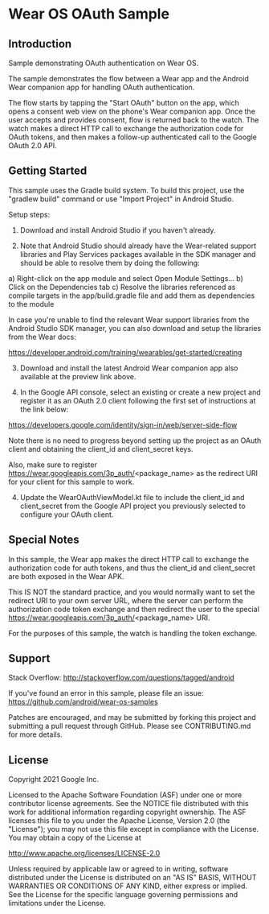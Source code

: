 Wear OS OAuth Sample
===================================

Introduction
------------

Sample demonstrating OAuth authentication on Wear OS.

The sample demonstrates the flow between a Wear app and the Android Wear
companion app for handling OAuth authentication.

The flow starts by tapping the "Start OAuth" button on the app,
which opens a consent web view on the phone's Wear companion app. Once
the user accepts and provides consent, flow is returned back to the
watch. The watch makes a direct HTTP call to exchange the
authorization code for OAuth tokens, and then makes a follow-up
authenticated call to the Google OAuth 2.0 API.

Getting Started
---------------

This sample uses the Gradle build system. To build this project, use the
"gradlew build" command or use "Import Project" in Android Studio.

Setup steps:

1) Download and install Android Studio if you haven't already.

2) Note that Android Studio should already have the Wear-related
support libraries and Play Services packages available in the SDK manager
and should be able to resolve them by doing the following:

a) Right-click on the app module and select Open Module Settings...
b) Click on the Dependencies tab
c) Resolve the libraries referenced as compile targets in the
app/build.gradle file and add them as dependencies to the module

In case you're unable to find the relevant Wear support libraries from
the Android Studio SDK manager, you can also download and setup the libraries
from the Wear docs:

https://developer.android.com/training/wearables/get-started/creating

3) Download and install the latest Android Wear companion app also available
at the preview link above.

4) In the Google API console, select an existing or create a new project
and register it as an OAuth 2.0 client following the first set of instructions
at the link below:

https://developers.google.com/identity/sign-in/web/server-side-flow

Note there is no need to progress beyond setting up the project as an OAuth
client and obtaining the client_id and client_secret keys.

Also, make sure to register https://wear.googleapis.com/3p_auth/<package_name>
as the redirect URI for your client for this sample to work.

4) Update the WearOAuthViewModel.kt file to include the client_id and
client_secret from the Google API project you previously selected to
configure your OAuth client.

Special Notes
---------------

In this sample, the Wear app makes the direct HTTP call to exchange
the authorization code for auth tokens, and thus the client_id and
client_secret are both exposed in the Wear APK.

This IS NOT the standard practice, and you would normally want to
set the redirect URI to your own server URL, where the server can
perform the authorization code token exchange and then redirect the
user to the special https://wear.googleapis.com/3p_auth/<package_name>
URI.

For the purposes of this sample, the watch is handling the token
exchange.

Support
-------

Stack Overflow: http://stackoverflow.com/questions/tagged/android

If you've found an error in this sample, please file an issue:
https://github.com/android/wear-os-samples

Patches are encouraged, and may be submitted by forking this project and
submitting a pull request through GitHub. Please see CONTRIBUTING.md for more details.

License
-------

Copyright 2021 Google Inc.

Licensed to the Apache Software Foundation (ASF) under one or more contributor
license agreements.  See the NOTICE file distributed with this work for
additional information regarding copyright ownership.  The ASF licenses this
file to you under the Apache License, Version 2.0 (the "License"); you may not
use this file except in compliance with the License.  You may obtain a copy of
the License at

http://www.apache.org/licenses/LICENSE-2.0

Unless required by applicable law or agreed to in writing, software
distributed under the License is distributed on an "AS IS" BASIS, WITHOUT
WARRANTIES OR CONDITIONS OF ANY KIND, either express or implied.  See the
License for the specific language governing permissions and limitations under
the License.
